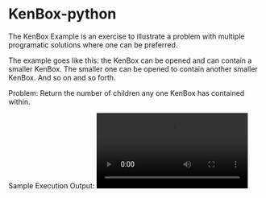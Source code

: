 # KenBox-python

The KenBox Example is an exercise to illustrate a problem with multiple programatic solutions where one can be preferred.

The example goes like this: the KenBox can be opened and can contain a smaller KenBox. The smaller one can be opened to contain another smaller KenBox. And so on and so forth. 

Problem: Return the number of children any one KenBox has contained within.

Sample Execution Output: 
![alt text][video]

[video]: KenBox-python_ScreenRecording.mov "KenBox-python Screen Recording"
